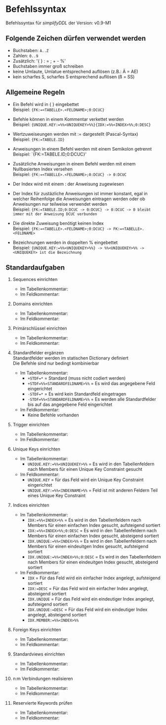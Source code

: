Befehlssyntax
=============

Befehlssyntax für *simplifyDDL* der Version: v0.9-M1


Folgende Zeichen dürfen verwendet werden
----------------------------------------

- Buchstaben: `A..Z`
- Zahlen: `0..9`
- Zusätzlich: '{ } : = ; + - %' 
- Buchstaben immer groß schreiben
- keine Umlaute, Umlatue entsprechend auflösen (z.B.: Ä = AE) 
- kein scharfes S, scharfes S entsprechend auflösen (ß = SS)


Allgemeine Regeln
-----------------

- Ein Befehl wird in { } eingebettet      
Beispiel: `{FK:=<TABELLE>.<FELDNAME>;0:DCUC}`

- Befehle können in einem Kommentar verkettet werden      
Beispiel: `{UNIQUE.KEY:=%%<UNIQUEKEY>%%}{IDX:=%%<INDEX>%%;0:DESC}` 

- Wertzuweiseungen werden mit := dargestellt (Pascal-Syntax)       
Beispiel: `{FK:=TABELE.ID}`

- Anweisungen in einem Befehl werden mit einem Semikolon getrennt       
Beispiel: `{FK:=TABELE.ID;0:DCUC}'

- Zusätzliche Anweisungen in einem Befehl werden mit einem Nullbasierten Index 
versehen       
Beispiel: `{FK:=<TABELLE>.<FELDNAME>;0:DCUC} -> 0:DCUC`

- Der Index wird mit einem : der Anweisung zugewiesen      

- Der Index für zustäzliche Anweisungen ist immer konstant, egal in welcher 
Reihenfolge die Anweisungen eintragen werden oder ob Anweisungen nur teilweise
verwendet werden       
Beispiel: `{FK:=TABELE.ID;0:DCUC -> 0:DCUC} -> 0:DCUC -> 0 bleibt immer mit der Anweisung DCUC verbunden`  

- Die direkte Zuweisung benötigt keinen Index       
Beispiel: `{FK:=<TABELLE>.<FELDNAME>;0:DCUC} -> FK:=<TABELLE>.<FELDNAME>`

- Bezeichnungen werden in doppelten % eingebettet      
Beispiel: `{UNIQUE.KEY:=%%<UNIQUEKEY>%%} -> %%<UNIQUEKEY>%% -> <UNIQUEKEY> ist die Bezeichnung` 



Standardaufgaben
----------------

 1. Sequences einrichten
    * Im Tabellenkommentar:
    * Im Feldkommentar:
  
 2. Domains einrichten      
    * Im Tabellenkommentar:
    * Im Feldkommentar:
  
 3. Primärschlüssel einrichten
    * Im Tabellenkommentar:
    * Im Feldkommentar:
  
 4. Standardfelder ergänzen            
    Standardfelder werden im statischen Dictionary definiert        
    Die Befehle sind nur bedingt kombinierbar        
    * Im Tabellenkommentar: 
        * `+STDF=*` = Standard (muss nicht codiert werden)
        * `+STDF=%%<STANDARDFELDNAME>%%` = Es wird das angegebene Feld eingerichtet      
        * `-STDF=*` = Es wird kein Standardfeld eingetragen 
        * `-STDF=%%<STANDARDFELDNAME>%%` = Es werden alle Standardfelder bis auf das angegebene Feld eingerichtet  
    * Im Feldkommentar:
        * Keine Befehle vorhanden
  
 5. Trigger einrichten     
    * Im Tabellenkommentar:
    * Im Feldkommentar:
  
 6. Unique Keys einrichten     
    * Im Tabellenkommentar:
        * `UNIQUE.KEY:=%%<UNIQUEKEY>%%` = Es wird in den Tabellenfeldern nach Members für einen Unique Key Constraint gesucht 
    * Im Feldkommentar:
        * `UNIQUE.KEY` = für das Feld wird ein Unique Key Constraint eingerichtet
        * `UNIQUE.KEY:=%%<INDEXNAME>%%` = Feld ist mit anderen Feldern Teil eines Unique Key Constraint   
  
 7. Indices einrichten     
    * Im Tabellenkommentar:
        * `IDX:=%%<INDEX>%%` = Es wird in den Tabellenfeldern nach Members für einen einfachen Index gesucht, aufsteigend sortiert
        * `IDX:=%%<INDEX>%%;0:DESC` = Es wird in den Tabellenfeldern nach Members für einen einfachen Index gesucht, absteigend sortiert
        * `IDX.UNIQUE:=%%<INDEX>%%` = Es wird in den Tabellenfeldern nach Members für einen eindeuitgen Index gesucht, aufsteigend sortiert
        * `IDX.UNIQUE:=%%<INDEX>%%;0:DESC` = Es wird in den Tabellenfeldern nach Members für einen eindeuitgen Index gesucht, absteigend sortiert         
    * Im Feldkommentar:
        * `IDX` = Für das Feld wird ein einfacher Index angelegt, aufsteigend sortiert
        * `IDX:=DESC` = Für das Feld wird ein einfacher Index angelegt, absteigend sortiert   
        * `IDX.UNIQUE` = Für das Feld wird ein eindeutiger Index angelegt, aufsteigend sortiert    
        * `IDX.UNIQUE:=DESC` = Für das Feld wird ein eindeutiger Index angelegt, absteigend sortiert
        * `IDX.MEMBER:=%%<INDEX>%%`    
  
 8. Foreign Keys einrichten     
    * Im Tabellenkommentar:
    * Im Feldkommentar:
  
 9. Standardviews einrichten     
    * Im Tabellenkommentar:
    * Im Feldkommentar:
  
10. n:m Verbindungen realisieren     
    * Im Tabellenkommentar:
    * Im Feldkommentar: 

11. Reservierte Keywords prüfen     
    * Im Tabellenkommentar:
    * Im Feldkommentar: